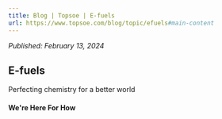 ```yaml
---
title: Blog | Topsoe | E-fuels
url: https://www.topsoe.com/blog/topic/efuels#main-content
---
```


*Published: February 13, 2024*

## E-fuels

Perfecting chemistry for a better world

#### We're Here For How